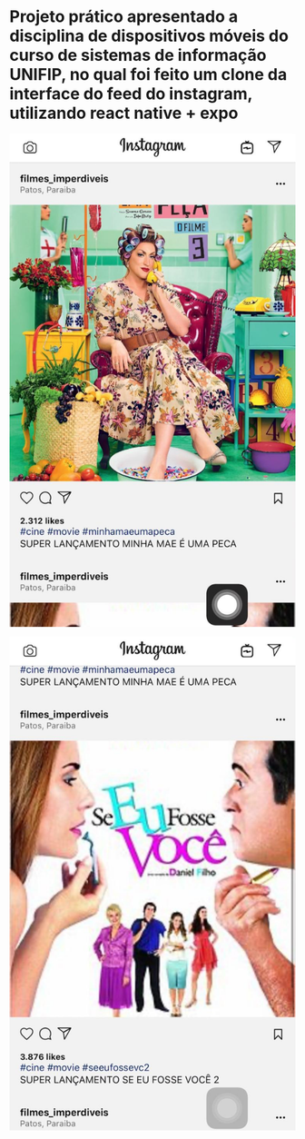 # Projeto prático apresentado a disciplina de dispositivos móveis do curso de sistemas de informação UNIFIP, no qual foi feito um clone da interface do feed do instagram, utilizando react native + expo


![alt text](https://github.com/lucassantos10/clone-insta/blob/master/src/screens/Feed/print01.jpeg?raw=true)

![alt text](https://github.com/lucassantos10/clone-insta/blob/master/src/screens/Feed/print02.jpeg?raw=true)
